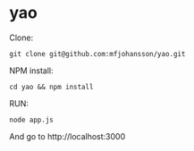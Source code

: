 yao
===

Clone:
```
git clone git@github.com:mfjohansson/yao.git
```

NPM install:
```
cd yao && npm install
```

RUN:
```
node app.js
```

And go to http://localhost:3000
